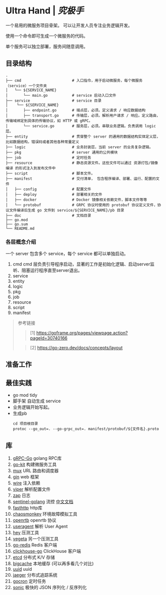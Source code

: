 # Ultra Hand | *究极手*

一个易用的微服务项目骨架。 可以让开发人员专注业务逻辑开发。

使用一个命令即可生成一个微服务的代码。

单个服务可以独立部署，服务间随意调用。

## 目录结构
```tree
.
├── cmd                       # 入口指令，用于启动微服务，每个微服务（service）一个文件夹
│   └── ${SERVICE_NAME}
│       └── main.go           # service 启动入口文件
├── service                   # service 目录
│    └── ${SERVICE_NAME}
│       ├── endpoint.go       # 端点层，必须。定义请求 / 响应数据结构
│       ├── transport.go      # 传输层，必须。解析用户请求 / 响应。定义路由，传输域绑定到具体的传输协议，如 HTTP 或 gRPC。
│       └── service.go        # 服务层，必须。串联业务逻辑。负责调用 logic 层。
├── entity                    # 贯穿整个 server 的通用的数据结构实体定义层，比如数据结构，错误码或者其他各种常量定义
├── logic                     # 业务封装层，当前 server 的业务复杂逻辑。
├── pkg                       # server 通用的公共模块
├── job                       # 定时任务
├── resource                  # 静态资源文件。这些文件可以通过 资源打包/镜像编译 的形式注入到发布文件中
├── script                    # 脚本文件。
├── manifest                  # 交付清单， 包含程序编译、部署、运行、配置的文件
│   ├── config                # 配置文件
│   ├── deploy                # 部署相关的文件
│   ├── docker                # Docker 镜像相关依赖文件，脚本文件等等
│   └── protobuf              # GRPC 协议时使用的 protobuf 协议定义文件，协议文件编译后生成 go 文件到 service/${SERVICE_NAME}/pb 目录
├── doc                       # 文档目录
├── go.mod
├── go.sum
└── README.md
```
### 各层概念介绍
一个 server 包含多个 service，每个 service 都可以单独启动。
1. cmd
   cmd 层负责引导程序启动，显著的工作是初始化逻辑、启动server监听、阻塞运行程序直至server退出。
2. service
3. entity
4. logic
5. pkg
6. job
7. resource
8. script
9. manifest

> 参考链接
>
>> [1] https://goframe.org/pages/viewpage.action?pageId=30740166
> 
>> [2] https://go-zero.dev/docs/concepts/layout

## 准备工作

## 最佳实践
- go mod tidy
- 脚手架 自动生成 service
- 业务逻辑开始写起。
- 生成pb
  ```
  cd 项目根目录
  protoc --go_out=. --go-grpc_out=. manifest/protobuf/${文件名}.proto 
  ```


## 库
1. [gRPC-Go](https://github.com/grpc/grpc-go) golang RPC库
2. [go-kit](https://github.com/go-kit/kit) 构建微服务工具
3. [mux](https://github.com/gorilla/mux) URL 路由和调度器
4. [gin](https://github.com/gin-gonic/gin) web 框架
5. [wire](https://github.com/google/wire) 注入依赖
6. [viper](https://github.com/spf13/viper) 解析配置文件
7. [zap](https://github.com/uber-go/zap) 日志
8. [sentinel-golang](https://github.com/alibaba/sentinel-golang) 流控 [中文文档](https://sentinelguard.io/zh-cn/docs/golang/basic-api-usage.html)
9. [fasthttp](https://github.com/valyala/fasthttp) http库
10. [chaosmonkey](https://github.com/Netflix/chaosmonkey) 环境故障模拟工具
11. [openrtb](https://github.com/prebid/openrtb) openrtb 协议
12. [useragent](https://github.com/mssola/useragent) 解析 User Agent
13. [hey](https://github.com/rakyll/hey) 压测工具
14. [vegeta](https://github.com/tsenart/vegeta) 另一个压测工具
15. [go-redis](https://github.com/redis/go-redis) Redis 客户端
16. [clickhouse-go](https://github.com/ClickHouse/clickhouse-go) ClickHouse 客户端
17. [etcd](https://github.com/etcd-io/etcd) 分布式 K/V 存储
18. [bigcache](https://github.com/allegro/bigcache) 本地缓存 (可以再多看几个对比)
19. [uuid](https://github.com/google/uuid) uuid
20. [jaeger](https://github.com/jaegertracing/jaeger) 分布式追踪系统
21. [gocron](https://github.com/jasonlvhit/gocron) 定时任务
22. [sonic](https://github.com/bytedance/sonic) 极快的 JSON 序列化 / 反序列化
